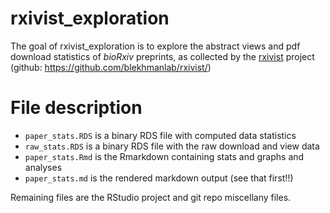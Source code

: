
<!-- README.md is generated from README.Rmd. Please edit that file -->

# rxivist\_exploration

<!-- badges: start -->

<!-- badges: end -->

The goal of rxivist\_exploration is to explore the abstract views and
pdf download statistics of *bioRxiv* preprints, as collected by the
[rxivist](https://rxivist.org/) project (github:
<https://github.com/blekhmanlab/rxivist/>)

# File description

  - `paper_stats.RDS` is a binary RDS file with computed data statistics
  - `raw_stats.RDS` is a binary RDS file with the raw download and view
    data
  - `paper_stats.Rmd` is the Rmarkdown containing stats and graphs and
    analyses
  - `paper_stats.md` is the rendered markdown output (see that
    first\!\!)

Remaining files are the RStudio project and git repo miscellany files.

